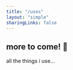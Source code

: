 ```yaml
---
title: "/uses"
layout: "simple"
sharingLinks: false
---
```


## more to come! :face_with_peeking_eye:
all the things i use...